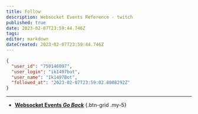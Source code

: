 ```yaml
---
title: Follow
description: Websocket Events Reference - twitch
published: true
date: 2023-02-07T23:59:44.746Z
tags: 
editor: markdown
dateCreated: 2023-02-07T23:59:44.746Z
---
```


```json
{
  "user_id": "750146097",
  "user_login": "ik1497bot",
  "user_name": "Ik1497Bot",
  "followed_at": "2023-02-07T23:59:02.8008292Z"
}
```

---

- [<i class="mdi mdi-chevron-left"></i>**Websocket Events *Go Back***](/Servers-Clients/WebSocket-Server/Events)
{.btn-grid .my-5}